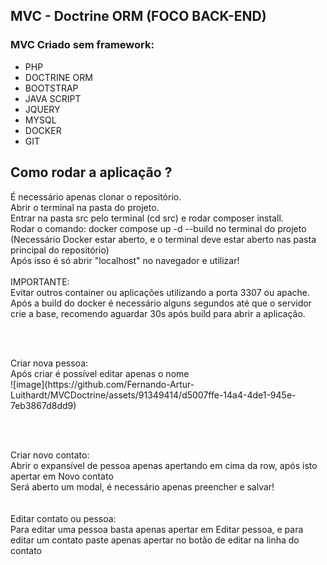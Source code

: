 <h2>MVC - Doctrine ORM (FOCO BACK-END)</h2>

<h3>MVC Criado sem framework:</h3>
<ul>
  <li>PHP</li>
  <li>DOCTRINE ORM</li>
  <li>BOOTSTRAP</li>
  <li>JAVA SCRIPT</li>
  <li>JQUERY</li>
  <li>MYSQL</li>
  <li>DOCKER</li>
  <li>GIT</li>
</ul>
<h2>Como rodar a aplicação ?</h2>
<div>É necessário apenas clonar o repositório.</div>
<div>Abrir o terminal na pasta do projeto.</div>
<div>Entrar na pasta src pelo terminal (cd src) e rodar composer install.</div>
<div>Rodar o comando: docker compose up -d --build no terminal do projeto (Necessário Docker estar aberto, e o terminal deve estar aberto nas pasta principal do repositório)</div>
<div>Após isso é só abrir "localhost" no navegador e utilizar!</div>
<br>
<div>IMPORTANTE:</div>
<div>Evitar outros container ou aplicações utilizando a porta 3307 ou apache.</div>
<div>Após a build do docker é necessário alguns segundos até que o servidor crie a base, recomendo aguardar 30s após build para abrir a aplicação.</div>

<br></br>
<div>Criar nova pessoa:</div>
<div>Após criar é possível editar apenas o nome</div>
![image](https://github.com/Fernando-Artur-Luithardt/MVCDoctrine/assets/91349414/d5007ffe-14a4-4de1-945e-7eb3867d8dd9)

<br></br>
<div>Criar novo contato:</div>
<div>Abrir o expansível de pessoa apenas apertando em cima da row, após isto apertar em Novo contato </div>
<div>Será aberto um modal, é necessário apenas preencher e salvar!</div>
<br></br>

<div>Editar contato ou pessoa:</div>
<div>Para editar uma pessoa basta apenas apertar em Editar pessoa, e para editar um contato paste apenas apertar no botão de editar na linha do contato</div>
